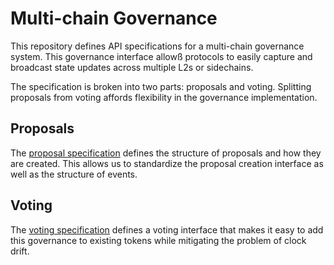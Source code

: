 # Multi-chain Governance

This repository defines API specifications for a multi-chain governance system. This governance interface allowß protocols to easily capture and broadcast state updates across multiple L2s or sidechains.

The specification is broken into two parts: proposals and voting. Splitting proposals from voting affords flexibility in the governance implementation.

## Proposals

The [proposal specification](./MultiChainProposals.md) defines the structure of proposals and how they are created. This allows us to standardize the proposal creation interface as well as the structure of events.

## Voting

The [voting specification](./MultiChainVoting.md) defines a voting interface that makes it easy to add this governance to existing tokens while mitigating the problem of clock drift.
